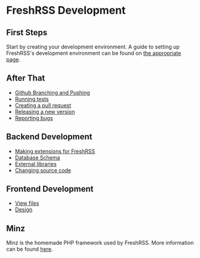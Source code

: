 # FreshRSS Development

## First Steps

Start by creating your development environment. A guide to setting up FreshRSS's development environment can be found on [the appropriate page](02_First_steps.md).

## After That

* [Github Branching and Pushing](02_Github.md)
* [Running tests](03_Running_tests.md)
* [Creating a pull request](04_Pull_requests.md)
* [Releasing a new version](05_Release_new_version.md)
* [Reporting bugs](06_Reporting_Bugs.md)

## Backend Development

* [Making extensions for FreshRSS](03_Backend/05_Extensions.md)
* [Database Schema](03_Backend/01_Database_schema.md)
* [External libraries](03_Backend/03_External_libraries.md)
* [Changing source code](03_Backend/04_Changing_source_code.md)

## Frontend Development

* [View files](04_Frontend/01_View_files.md)
* [Design](04_Frontend/02_Design.md)

## Minz
Minz is the homemade PHP framework used by FreshRSS. More information can be found [here](Minz/index.md).